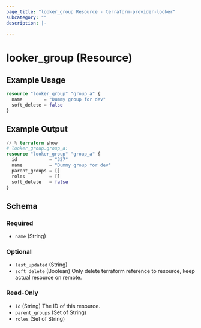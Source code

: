 ```yaml
---
page_title: "looker_group Resource - terraform-provider-looker"
subcategory: ""
description: |-
  
---
```

# looker_group (Resource)

## Example Usage
```terraform
resource "looker_group" "group_a" {
  name        = "Dummy group for dev"
  soft_delete = false
}
```

## Example Output
```terraform
// % terraform show
# looker_group.group_a:
resource "looker_group" "group_a" {
  id            = "327"
  name          = "Dummy group for dev"
  parent_groups = []
  roles         = []
  soft_delete   = false
}
```

<!-- schema generated by tfplugindocs -->
## Schema

### Required

- `name` (String)

### Optional

- `last_updated` (String)
- `soft_delete` (Boolean) Only delete terraform reference to resource, keep actual resource on remote.

### Read-Only

- `id` (String) The ID of this resource.
- `parent_groups` (Set of String)
- `roles` (Set of String)
